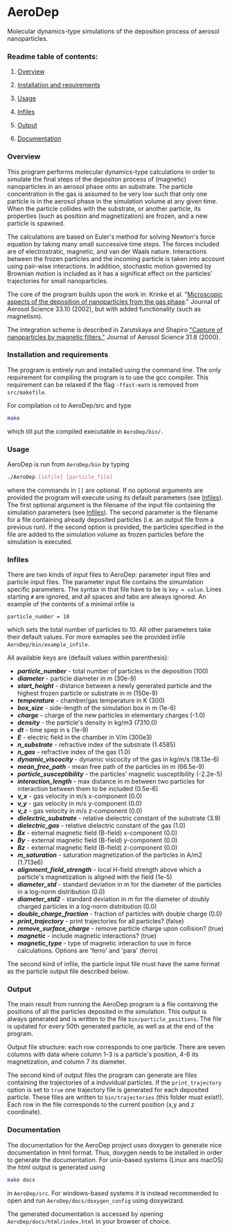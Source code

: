 # AeroDep
Molecular dynamics-type simulations of the deposition process of aerosol nanoparticles.

### Readme table of contents:

1. [Overview](#overview)

2. [Installation and requirements](#installation-and-requirements)

3. [Usage](#usage)

4. [Infiles](#infiles)

5. [Output](#output)

6. [Documentation](#documentation)


### Overview
This program performs molecular dynamics-type calculations in order to simulate the final steps of the depositon process 
of (magnetic) nanoparticles in an aerosol phase onto an substrate. The particle concentration in the 
gas is assumed to be very low such that only one particle is in the aerosol phase in the simulation volume at any given
time. When the particle collides with the substrate, or another particle, its properties (such as position and magnetization)
are frozen, and a new particle is spawned.

The calculations are based on Euler's method for solving Newton's force equation by taking many small successive 
time steps. The forces included are of electrostratic, magnetic, and van der Waals nature. Interactions between the frozen 
particles and the incoming particle is taken into account using pair-wise interactions. In addition,
stochastic motion governed by Brownian motion is included as it has a significat effect on the particles' 
trajectories for small nanoparticles.

The core of the program builds upon the work in:
Krinke et al. "[Microscopic aspects of the deposition of nanoparticles from the gas phase](https://doi.org/10.1016/S0021-8502(02)00074-5)." Journal of Aerosol Science 33.10 (2002), but with added functionality (such as magnetism).

The integration scheme is described in Zarutskaya and Shapiro ["Capture of nanoparticles by magnetic filters."](https://doi.org/10.1016/S0021-8502(99)00567-4)  Journal of Aerosol Science 31.8 (2000).


### Installation and requirements 
The program is entirely run and installed using the command line. The only requirement for compiling the program is to use the gcc compiler. This requirement can be relaxed if the flag `-ffast-math` is removed from `src/makefile`.

For compilation `cd` to AeroDep/src and type 
```bash
make
```
which till put the compiled executable in `AeroDep/bin/.`

### Usage
AeroDep is run from `AeroDep/bin` by typing 
```bash
./AeroDep [infile] [particle_file]
``` 
where the commands in `[]` are optional. If no optional arguments are provided the program will execute using its default parameters (see [Infiles](#infiles)). The first optional argument is the filename of the input file containing the simulation parameters (see [Infiles](#infiles)). The second parameter is the filename for a file containing already deposited particles (i.e. an output file from a previous run). If the second option is provided, the particles specified in the file are added to the simulation volume as frozen particles before the simulation is executed.

### Infiles
There are two kinds of input files to AeroDep: parameter input files and particle input files. The parameter input file contains the simumlation specific parameters. The syntax in that file have to be is `key = value`. Lines starting `#` are ignored, and all  spaces and tabs are always ignored. An example of the contents of a minimal infile is
```
particle_number = 10
```
which sets the total number of particles to 10. All other parameters take their default values. For more exmaples see the provided infile `AeroDep/bin/example_infile`.

All available keys are (default values within parenthesis):

- ***particle_number*** - total number of particles in the deposition (100)
- ***diameter*** - particle diameter in m (30e-9)
- ***start_height*** - distance between a newly generated particle and the highest frozen particle or substrate in m (150e-9)
- ***temperature*** - chamber/gas temperature in K (300)
- ***box_size*** - side-length of the simulation box in m (1e-6)
- ***charge*** - charge of the new particles in elementary charges (-1.0)
- ***density*** - the particle's density in kg/m3 (7310.0)
- ***dt*** - time spep in s (1e-9)
- ***E*** - electric field in the chamber in V/m (300e3)
- ***n_substrate*** - refractive index of the substrate (1.4585)
- ***n_gas*** - refractive index of the gas (1.0) 
- ***dynamic_viscocity*** - dynamic viscocity of the gas in kg/m/s (18.13e-6)
- ***mean_free_path*** - mean free path of the particles iin m (66.5e-9)
- ***particle_susceptibility*** - the particles' magnetic susceptibility (-2.2e-5)
- ***interaction_length*** - max distance in m between two particles for interaction between them to be included (0.5e-6)
- ***v_x*** - gas velocity in m/s x-component (0.0)
- ***v_y*** - gas velocity in m/s y-component (0.0)
- ***v_z*** - gas velocity in m/s z-component (0.0)
- ***dielectric_substrate*** - relative dielectric constant of the substrate (3.9)
- ***dielectric_gas*** - relative dielectric constant of the gas (1.0)
- ***Bx*** - external magnetic field (B-field) x-component (0.0)
- ***By*** - external magnetic field (B-field) y-component (0.0)
- ***Bz*** - external magnetic field (B-field) z-component (0.0)
- ***m_saturation*** - saturation magnetization of the particles in A/m2 (1.713e6)
- ***alignment_field_strength*** - local H-field strength above which a particle's magnetization is aligned with the field (1e-5)
- ***diameter_std*** - standard deviation in m for the diameter of the particles in a log-norm distribution (0.0)
- ***diameter_std2*** - standard deviation in m for the diameter of doubly charged particles in a log-norm distribution (0.0)
- ***double_charge_fraction*** - fraction of particles with double charge (0.0)
- ***print_trajectory*** - print trajectories for all particles? (false)
- ***remove_surface_charge*** - remove particle charge upon collision? (true)
- ***magnetic*** - include magnetic interactions? (true)
- ***magnetic_type*** - type of magnetic interaction to use in force calculations. Options are 'ferro' and 'para' (ferro)

The second kind of infile, the particle input file must have the same format as the particle output file described below.

### Output

The main result from running the AeroDep program is a file containing the positions of all the particles deposited in the simulation. This output is always generated and is written to the file `bin/particle_positions`. The file is updated for every 50th generated particle, as well as at the end of the program. 

Output file structure: each row corresponds to one particle. There are seven columns with data where column 1-3 is a particle's position, 4-6 its magnetization, and column 7 its diameter. 

The second kind of output files the program can generate are files containing the trajectories of a induvidual particles. If the `print_trajectory` option is set to `true` one trajectory file is generated for each deposited particle. These files are written to `bin/trajectories` (this folder must exist!). Each row in the file corresponds to the current position (x,y and z coordinate).

### Documentation

The documentation for the AeroDep project uses doxygen to generate nice documentation in html format. Thus, doxygen needs to be installed in order to generate the documentation. For unix-based systems (Linux ans macOS) the html output is generated using 
```bash
make docs
```
in `AeroDep/src`. For windows-based systems it is instead recommended to open and run `AeroDep/docs/doxygen_config` using doxywizard.

The generated documentation is accessed by opening `AeroDep/docs/html/index.html` in your browser of choice.
